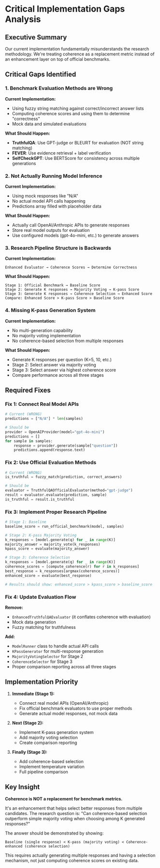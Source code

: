# Critical Implementation Gaps Analysis

## Executive Summary
Our current implementation fundamentally misunderstands the research methodology. We're treating coherence as a replacement metric instead of an enhancement layer on top of official benchmarks.

## Critical Gaps Identified

### 1. **Benchmark Evaluation Methods are Wrong**

**Current Implementation:**
- Using fuzzy string matching against correct/incorrect answer lists
- Computing coherence scores and using them to determine "correctness"
- Mock data and simulated evaluations

**What Should Happen:**
- **TruthfulQA**: Use GPT-judge or BLEURT for evaluation (NOT string matching)
- **FEVER**: Use evidence retrieval + label verification
- **SelfCheckGPT**: Use BERTScore for consistency across multiple generations

### 2. **Not Actually Running Model Inference**

**Current Implementation:**
- Using mock responses like "N/A"
- No actual model API calls happening
- Predictions array filled with placeholder data

**What Should Happen:**
- Actually call OpenAI/Anthropic APIs to generate responses
- Store real model outputs for evaluation
- Use configured models (gpt-4o-mini, etc.) to generate answers

### 3. **Research Pipeline Structure is Backwards**

**Current Implementation:**
```
Enhanced Evaluator → Coherence Scores → Determine Correctness
```

**What Should Happen:**
```
Stage 1: Official Benchmark → Baseline Score
Stage 2: Generate K responses → Majority Voting → K-pass Score
Stage 3: Generate K responses → Coherence Selection → Enhanced Score
Compare: Enhanced Score > K-pass Score > Baseline Score
```

### 4. **Missing K-pass Generation System**

**Current Implementation:**
- No multi-generation capability
- No majority voting implementation
- No coherence-based selection from multiple responses

**What Should Happen:**
- Generate K responses per question (K=5, 10, etc.)
- Stage 2: Select answer via majority voting
- Stage 3: Select answer via highest coherence score
- Compare performance across all three stages

## Required Fixes

### Fix 1: Connect Real Model APIs
```python
# Current (WRONG)
predictions = ["N/A"] * len(samples)

# Should be
provider = OpenAIProvider(model="gpt-4o-mini")
predictions = []
for sample in samples:
    response = provider.generate(sample["question"])
    predictions.append(response.text)
```

### Fix 2: Use Official Evaluation Methods
```python
# Current (WRONG)
is_truthful = fuzzy_match(prediction, correct_answers)

# Should be
evaluator = TruthfulQAOfficialEvaluator(method="gpt-judge")
result = evaluator.evaluate(prediction, sample)
is_truthful = result.is_truthful
```

### Fix 3: Implement Proper Research Pipeline
```python
# Stage 1: Baseline
baseline_score = run_official_benchmark(model, samples)

# Stage 2: K-pass Majority Voting
k_responses = [model.generate(q) for _ in range(K)]
majority_answer = majority_vote(k_responses)
kpass_score = evaluate(majority_answer)

# Stage 3: Coherence Selection
k_responses = [model.generate(q) for _ in range(K)]
coherence_scores = [compute_coherence(r) for r in k_responses]
best_response = k_responses[argmax(coherence_scores)]
enhanced_score = evaluate(best_response)

# Results should show: enhanced_score > kpass_score > baseline_score
```

### Fix 4: Update Evaluation Flow

**Remove:**
- `EnhancedTruthfulQAEvaluator` (it conflates coherence with evaluation)
- Mock data generation
- Fuzzy matching for truthfulness

**Add:**
- `ModelRunner` class to handle actual API calls
- `KPassGenerator` for multi-response generation
- `MajorityVotingSelector` for Stage 2
- `CoherenceSelector` for Stage 3
- Proper comparison reporting across all three stages

## Implementation Priority

1. **Immediate (Stage 1):**
   - Connect real model APIs (OpenAI/Anthropic)
   - Fix official benchmark evaluators to use proper methods
   - Generate actual model responses, not mock data

2. **Next (Stage 2):**
   - Implement K-pass generation system
   - Add majority voting selection
   - Create comparison reporting

3. **Finally (Stage 3):**
   - Add coherence-based selection
   - Implement temperature variation
   - Full pipeline comparison

## Key Insight

**Coherence is NOT a replacement for benchmark metrics.**

It's an enhancement that helps select better responses from multiple candidates. The research question is: "Can coherence-based selection outperform simple majority voting when choosing among K generated responses?"

The answer should be demonstrated by showing:
```
Baseline (single response) < K-pass (majority voting) < Coherence-enhanced (coherence selection)
```

This requires actually generating multiple responses and having a selection mechanism, not just computing coherence scores on existing data.

